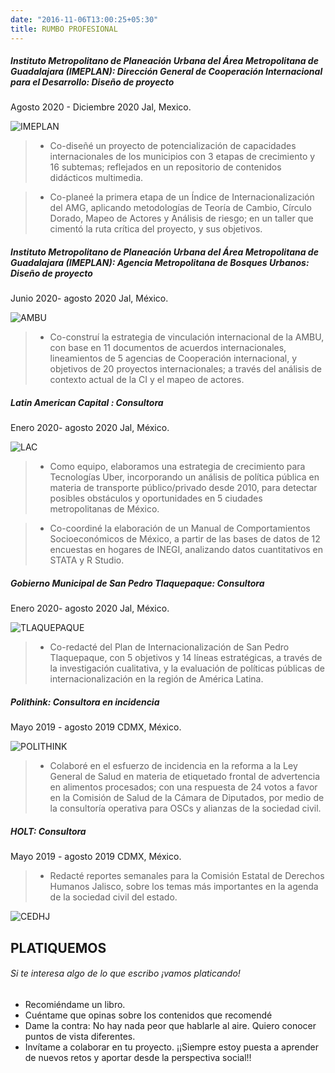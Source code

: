 ```yaml
---
date: "2016-11-06T13:00:25+05:30"
title: RUMBO PROFESIONAL
---
```


##### Instituto Metropolitano de Planeación Urbana del Área Metropolitana de Guadalajara (IMEPLAN): Dirección General de Cooperación Internacional para el Desarrollo: Diseño de proyecto

Agosto 2020 - Diciembre 2020 Jal, Mexico.

![IMEPLAN](/contact/_index_files/Imeplan_LOGO.jpg)

> - Co-diseñé un proyecto de potencialización de capacidades internacionales de los municipios con 3 etapas de crecimiento y 16 subtemas; reflejados en un repositorio de contenidos didácticos multimedia.

> - Co-planeé la primera etapa de un Índice de Internacionalización del AMG, aplicando metodologías de Teoría de Cambio, Círculo Dorado, Mapeo de Actores y Análisis de riesgo; en un taller que cimentó la ruta crítica del proyecto, y sus objetivos.


##### Instituto Metropolitano de Planeación Urbana del Área Metropolitana de Guadalajara (IMEPLAN): Agencia Metropolitana de Bosques Urbanos: Diseño de proyecto
Junio 2020- agosto 2020 Jal, México.

![AMBU](/contact/_index_files/parques_urbanos.png)

>	- Co-construí la estrategia de vinculación internacional de la AMBU, con base en 11 documentos de acuerdos internacionales, lineamientos de 5 agencias de Cooperación internacional, y objetivos de 20 proyectos internacionales; a través del análisis de contexto actual de la CI y el mapeo de actores.


##### Latin American Capital : Consultora
Enero 2020- agosto 2020 Jal, México.

![LAC](/contact/_index_files/18_10_19_21_20_07_l9hxdwcova_LogoLACV3completoTipoA.png)

>	- Como equipo, elaboramos una estrategia de crecimiento para Tecnologías Uber, incorporando un análisis de política pública en materia de transporte público/privado desde 2010, para detectar posibles obstáculos y oportunidades en 5 ciudades metropolitanas de México.

> - Co-coordiné la elaboración de un Manual de Comportamientos Socioeconómicos de México, a partir de las bases de datos de 12 encuestas en hogares de INEGI, analizando datos cuantitativos en STATA y R Studio.

##### Gobierno Municipal de San Pedro Tlaquepaque: Consultora
Enero 2020- agosto 2020 Jal, México.

![TLAQUEPAQUE](/contact/_index_files/TLAQUE.jpg)

> - Co-redacté del Plan de Internacionalización de San Pedro Tlaquepaque, con 5 objetivos y 14 líneas estratégicas, a través de la investigación cualitativa, y la evaluación de políticas públicas de internacionalización en la región de América Latina.

##### Polithink: Consultora en incidencia
Mayo 2019 - agosto 2019 CDMX, México.

![POLITHINK](/contact/_index_files/POLITHING.png)

> - Colaboré en el esfuerzo de incidencia en la reforma a la Ley General de Salud en materia de etiquetado frontal de advertencia en alimentos procesados; con una respuesta de 24 votos a favor en la Comisión de Salud de la Cámara de Diputados, por medio de la consultoría operativa para OSCs y alianzas de la sociedad civil. 

##### HOLT: Consultora
Mayo 2019 - agosto 2019 CDMX, México.

> -  Redacté reportes semanales para la Comisión Estatal de Derechos Humanos Jalisco, sobre los temas más importantes en la agenda de la sociedad civil del estado. 

![CEDHJ](/contact/_index_files/cedj.png)

## PLATIQUEMOS

###### Si te interesa algo de lo que escribo ¡vamos platicando!

* Recomiéndame un libro.
* Cuéntame que opinas sobre los contenidos que recomendé
* Dame la contra: No hay nada peor que hablarle al aire. Quiero conocer puntos de vista diferentes.
* Invítame a colaborar en tu proyecto. ¡¡Siempre estoy puesta a aprender de nuevos retos y aportar desde la perspectiva social!!
